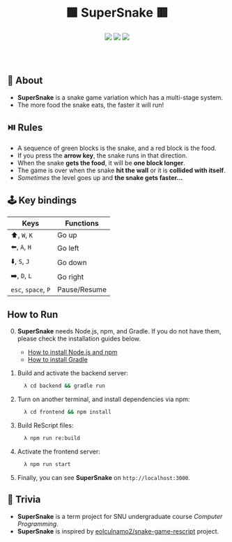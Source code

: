 <div align="center">
  <h1> 🟩 SuperSnake 🟥 </h1>
  <p align="center">
    <img src="https://img.shields.io/badge/java-007396?style=for-the-badge&logo=java&logoColor=white"/>
    <img src="https://img.shields.io/badge/rescript-E6484F?style=for-the-badge&logo=rescript&logoColor=white"/>
    <img src="https://img.shields.io/badge/react-222222?style=for-the-badge&logo=react&logoColor=61DAFB"/>
  </p>
</div>
<br></br>


## 🍎 About

- **SuperSnake** is a snake game variation which has a multi-stage system.
- The more food the snake eats, the faster it will run!


## ⏯️ Rules

- A sequence of green blocks is the snake, and a red block is the food.
- If you press the **arrow key**, the snake runs in that direction.
- When the snake **gets the food**, it will be **one block longer**.
- The game is over when the snake **hit the wall** or it is **collided with itself**.
- *Sometimes* the level goes up and **the snake gets faster…**


## 🕹️ Key bindings

| Keys | Functions |
|---|---|
| ⬆️, `W`, `K` | Go up |
| ⬅️, `A`, `H` | Go left |
| ⬇️, `S`, `J` | Go down |
| ➡️, `D`, `L` | Go right |
| `esc`, `space`, `P` | Pause/Resume |


## How to Run

0. **SuperSnake** needs Node.js, npm, and Gradle. If you do not have them, please check the installation guides below.
   - [How to install Node.js and npm](https://docs.npmjs.com/downloading-and-installing-node-js-and-npm)
   - [How to install Gradle](https://gradle.org/install/)

1. Build and activate the backend server:
   ```sh
     λ cd backend && gradle run
   ```

2. Turn on another terminal, and install dependencies via npm:
   ```sh
     λ cd frontend && npm install
   ```
   
3. Build ReScript files:
   ```sh
     λ npm run re:build
   ```

4. Activate the frontend server:
   ```sh
     λ npm run start
   ```

5. Finally, you can see **SuperSnake** on `http://localhost:3000`.


## 👷 Trivia

- **SuperSnake** is a term project for SNU undergraduate course *Computer Programming*.
- **SuperSnake** is inspired by [eolculnamo2/snake-game-rescript](https://github.com/eolculnamo2/snake-game-rescript) project.
